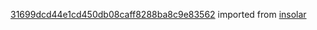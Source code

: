 [31699dcd44e1cd450db08caff8288ba8c9e83562](https://github.com/insolar/insolar/commit/31699dcd44e1cd450db08caff8288ba8c9e83562) imported from [insolar](https://github.com/insolar/insolar)
